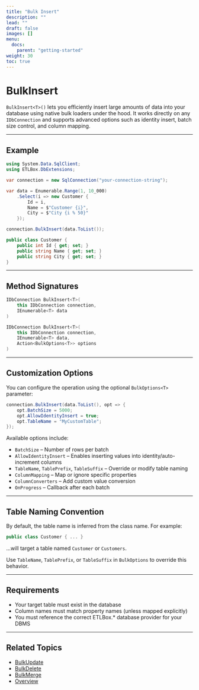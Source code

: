 ```yaml
---
title: "Bulk Insert"
description: ""
lead: ""
draft: false
images: []
menu:
  docs:
    parent: "getting-started"
weight: 30
toc: true
---
```


# BulkInsert

`BulkInsert<T>()` lets you efficiently insert large amounts of data into your database using native bulk loaders under the hood. It works directly on any `IDbConnection` and supports advanced options such as identity insert, batch size control, and column mapping.

---

## Example

```csharp
using System.Data.SqlClient;
using ETLBox.DbExtensions;

var connection = new SqlConnection("your-connection-string");

var data = Enumerable.Range(1, 10_000)
    .Select(i => new Customer {
        Id = i,
        Name = $"Customer {i}",
        City = $"City {i % 50}"
    });

connection.BulkInsert(data.ToList());

public class Customer {
    public int Id { get; set; }
    public string Name { get; set; }
    public string City { get; set; }
}
```

---

## Method Signatures

```csharp
IDbConnection BulkInsert<T>(
    this IDbConnection connection,
    IEnumerable<T> data
)

IDbConnection BulkInsert<T>(
    this IDbConnection connection,
    IEnumerable<T> data,
    Action<BulkOptions<T>> options
)
```

---

## Customization Options

You can configure the operation using the optional `BulkOptions<T>` parameter:

```csharp
connection.BulkInsert(data.ToList(), opt => {
    opt.BatchSize = 5000;
    opt.AllowIdentityInsert = true;
    opt.TableName = "MyCustomTable";
});
```

Available options include:

- `BatchSize` – Number of rows per batch
- `AllowIdentityInsert` – Enables inserting values into identity/auto-increment columns
- `TableName`, `TablePrefix`, `TableSuffix` – Override or modify table naming
- `ColumnMapping` – Map or ignore specific properties
- `ColumnConverters` – Add custom value conversion
- `OnProgress` – Callback after each batch

---

## Table Naming Convention

By default, the table name is inferred from the class name. For example:

```csharp
public class Customer { ... }
```

...will target a table named `Customer` or `Customers`.

Use `TableName`, `TablePrefix`, or `TableSuffix` in `BulkOptions` to override this behavior.

---

## Requirements

- Your target table must exist in the database
- Column names must match property names (unless mapped explicitly)
- You must reference the correct ETLBox.* database provider for your DBMS

---

## Related Topics

- [BulkUpdate](/docs/bulkupdate)
- [BulkDelete](/docs/bulkdelete)
- [BulkMerge](/docs/bulkmerge)
- [Overview](/docs/overview)
